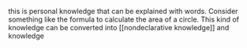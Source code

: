 this is personal knowledge that can be explained with words. Consider something like the formula to calculate the area of a circle. This kind of knowledge can be converted into [[nondeclarative knowledge]] and knowledge 